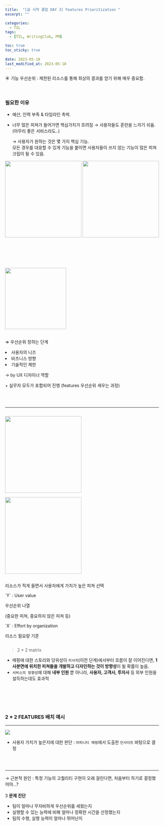 ```yaml
---
title:  "[글 시작 클럽 DAY 3] Features Prioritization "
excerpt: ""

categories:
  - TIL
tags:
  - [TIL, WritingClub, PM]

toc: true
toc_sticky: true
 
date: 2023-05-18
last_modified_at: 2023-05-18
---
```




<aside>
☀️ 기능 우선순위 : 제한된 리소스를 통해 최상의 결과를 얻기 위해 매우 중요함.
</aside>
<br /><br />

### 필요한 이유

- 예산, 인력 부족 & 타임라인 촉박.
- 너무 많은 피쳐가 들어가면 핵심가치가 흐려짐 → 사용자들도 혼란을 느끼기 쉬움. (아무리 좋은 서비스라도..)
    
    → 사용자가 원하는 것은 몇 가지 핵심 기능. <br>
    모든 경우를 대응할 수 있게 기능을 붙이면 사용자들이 쓰지 않는 기능이 많은 피쳐 크립이 될 수 있음.
    
<p align="center">
<img src="https://postfiles.pstatic.net/MjAyMzA2MDFfMTA4/MDAxNjg1NjI0OTA5NDgw.Y6I3k1mXjwftdv6XOoBA52TedJEY-uSvsgsAFSV5tQkg.y4c8iZUr4BoIDb2N7Ebezh_9bMS6xefyrdYKf_p1jQ0g.PNG.xlzhfhqls_/image.png?type=w773" width="250" />
<img src="https://postfiles.pstatic.net/MjAyMzA2MDFfMTcx/MDAxNjg1NjI1MDY3MTM3.xks-OMFv4C4_TFohhsP9yMgLXyPp9XeJLvzrcz0x2qMg.yXLR4NBA6UFyujCum333n6n5uH9U6kxXCM7xlq0ttEcg.PNG.xlzhfhqls_/image.png?type=w773" width="250" />
</p>

<br /><br />
---
<div style="display:inline-block;vertical-align:top;">
  <img src="https://postfiles.pstatic.net/MjAyMzA2MDFfMjIx/MDAxNjg1NjI1MTQ1ODg3.xfXtRphfngU2_0KsrDwBeBrPqPtghDvqLRw3VwJOhp0g.tAhEt6f2RRpZJEDby1AIM6QXdVacc_8QWEH9KyEI3LYg.PNG.xlzhfhqls_/image.png?type=w773"  width="200" />
</div>
<div style="display:inline-block;vertical-align:top" >
    <br>
    <p> ⇒ 우선순위 정하는 단계 </p>
    <li> 사용자의 니즈 </li>
    <li> 비즈니스 방향 </li>
    <li> 기술적인 제한 </li>
    <p> → by UX 디자이너 역할 </p>
    + 실무자 모두가 포함되어 진행 (features 우선순위 세우는 과정) 
</div>


<br /><br />

---

<div style="display:inline-block;vertical-align:top;">
  <p>
    <img src="https://postfiles.pstatic.net/MjAyMzA2MDFfMTEy/MDAxNjg1NjI1MTgzNTQ2.cPQB7ltLqxgpm-c73r6rfZNlMS6ZQaoNbUjX2rerT2Qg.GJBr5O5fU_w7ZwfPl5dIuWA8LXQw6kPq7NokyC2Siocg.PNG.xlzhfhqls_/image.png?type=w773" height="250" />
  </p>
  <p>
    <img src="https://postfiles.pstatic.net/MjAyMzA2MDFfMTc1/MDAxNjg1NjI1MjAzMDI3.2fGkFFW0gwmdDPcCqP-VY3ygG8CVMHsTG3cOdyLhAWog.l6QdT6nSra4iaFaiF0tom1nThRvkOFM0mHEgLaOaalwg.PNG.xlzhfhqls_/image.png?type=w773" height="250" />
  </p>
</div>
<div style="display:inline-block">
  <p>리소스가 적게 들면서 사용자에게 가치가 높은 피쳐 선택 </p>

  <p>`Y` : User value </p>

  <p> 우선순위 나열 </p>

  <p> (중요한 피쳐, 중요하지 않은 피쳐 등) </p>

  <p> `X` : Effort by organization </p>

  <p> 리소스 필요량 기준 </p>
</div>

> 2 * 2 matrix
> 
  - 매핑에 대한 스토리와 당위성이 `리서치`(이전 단계)에서부터 흐름이 잘 이어진다면, **1사분면에 위치한 피쳐들을 개발하고 디자인하는 것이 방향성**이 될 확률이 높음.
  - `서비스의 방향성`에 대해 **내부 인원** 뿐 아니라, **사용자, 고객사, 투자사** 등 외부 인원을 설득하는데도 효과적





<br /><br />
---

### 2 * 2 FEATURES 배치 예시
---
![](https://blogfiles.pstatic.net/MjAyMzA1MjJfODQg/MDAxNjg0NzExNzUzMTk3.15Ayq9dQvtcRpcT6ZTbm4q7ocy6KuaXH95ZyeEbccr8g.eH9d30u1bNBrTGW-CdRBcApj4lPFmEhwWPGCOFdq-kEg.PNG.xlzhfhqls_/image.png)


- 사용자 가치가 높은지에 대한 판단 : `어피니티 매핑`에서 도출한 `인사이트` 바탕으로 결정

<br /><br />

---
→ 근본적 원인 : 특정 기능의 고퀄리티 구현이 오래 걸린다면, 처음부터 하기로 결정했어야...?
<br /><br />
3
**문제 진단**

- 팀이 얼마나 무자비하게 우선순위를 세웠는지
- 실행할 수 있는 능력에 비해 얼마나 정확한 시간을 산정했는지
- 팀의 수행, 실행 능력이 얼마나 뛰어난지